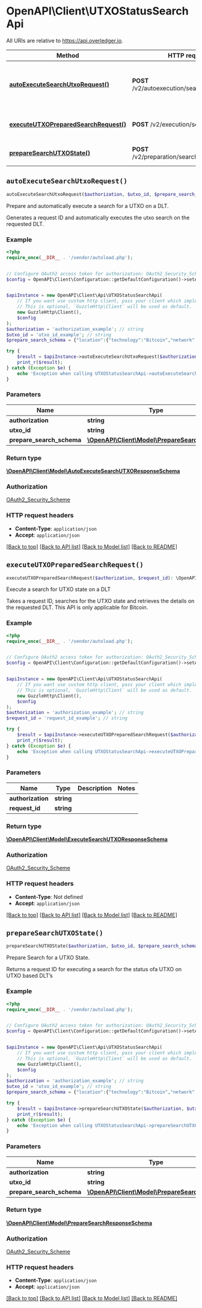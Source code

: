 # OpenAPI\Client\UTXOStatusSearchApi

All URIs are relative to https://api.overledger.io.

Method | HTTP request | Description
------------- | ------------- | -------------
[**autoExecuteSearchUtxoRequest()**](UTXOStatusSearchApi.md#autoExecuteSearchUtxoRequest) | **POST** /v2/autoexecution/search/utxo/{utxoId} | Prepare and automatically execute a search for a UTXO on a DLT.
[**executeUTXOPreparedSearchRequest()**](UTXOStatusSearchApi.md#executeUTXOPreparedSearchRequest) | **POST** /v2/execution/search/utxo | Execute a search for UTXO state on a DLT
[**prepareSearchUTXOState()**](UTXOStatusSearchApi.md#prepareSearchUTXOState) | **POST** /v2/preparation/search/utxo/{utxoId} | Prepare Search for a UTXO State.


## `autoExecuteSearchUtxoRequest()`

```php
autoExecuteSearchUtxoRequest($authorization, $utxo_id, $prepare_search_schema): \OpenAPI\Client\Model\AutoExecuteSearchUTXOResponseSchema
```

Prepare and automatically execute a search for a UTXO on a DLT.

Generates a request ID and automatically executes the utxo search on the requested DLT.

### Example

```php
<?php
require_once(__DIR__ . '/vendor/autoload.php');


// Configure OAuth2 access token for authorization: OAuth2_Security_Scheme
$config = OpenAPI\Client\Configuration::getDefaultConfiguration()->setAccessToken('YOUR_ACCESS_TOKEN');


$apiInstance = new OpenAPI\Client\Api\UTXOStatusSearchApi(
    // If you want use custom http client, pass your client which implements `GuzzleHttp\ClientInterface`.
    // This is optional, `GuzzleHttp\Client` will be used as default.
    new GuzzleHttp\Client(),
    $config
);
$authorization = 'authorization_example'; // string
$utxo_id = 'utxo_id_example'; // string
$prepare_search_schema = {"location":{"technology":"Bitcoin","network":"Testnet"}}; // \OpenAPI\Client\Model\PrepareSearchSchema

try {
    $result = $apiInstance->autoExecuteSearchUtxoRequest($authorization, $utxo_id, $prepare_search_schema);
    print_r($result);
} catch (Exception $e) {
    echo 'Exception when calling UTXOStatusSearchApi->autoExecuteSearchUtxoRequest: ', $e->getMessage(), PHP_EOL;
}
```

### Parameters

Name | Type | Description  | Notes
------------- | ------------- | ------------- | -------------
 **authorization** | **string**|  |
 **utxo_id** | **string**|  |
 **prepare_search_schema** | [**\OpenAPI\Client\Model\PrepareSearchSchema**](../Model/PrepareSearchSchema.md)|  |

### Return type

[**\OpenAPI\Client\Model\AutoExecuteSearchUTXOResponseSchema**](../Model/AutoExecuteSearchUTXOResponseSchema.md)

### Authorization

[OAuth2_Security_Scheme](../../README.md#OAuth2_Security_Scheme)

### HTTP request headers

- **Content-Type**: `application/json`
- **Accept**: `application/json`

[[Back to top]](#) [[Back to API list]](../../README.md#endpoints)
[[Back to Model list]](../../README.md#models)
[[Back to README]](../../README.md)

## `executeUTXOPreparedSearchRequest()`

```php
executeUTXOPreparedSearchRequest($authorization, $request_id): \OpenAPI\Client\Model\ExecuteSearchUTXOResponseSchema
```

Execute a search for UTXO state on a DLT

Takes a request ID, searches for the UTXO state and retrieves the details on the requested DLT. This API is only applicable for Bitcoin.

### Example

```php
<?php
require_once(__DIR__ . '/vendor/autoload.php');


// Configure OAuth2 access token for authorization: OAuth2_Security_Scheme
$config = OpenAPI\Client\Configuration::getDefaultConfiguration()->setAccessToken('YOUR_ACCESS_TOKEN');


$apiInstance = new OpenAPI\Client\Api\UTXOStatusSearchApi(
    // If you want use custom http client, pass your client which implements `GuzzleHttp\ClientInterface`.
    // This is optional, `GuzzleHttp\Client` will be used as default.
    new GuzzleHttp\Client(),
    $config
);
$authorization = 'authorization_example'; // string
$request_id = 'request_id_example'; // string

try {
    $result = $apiInstance->executeUTXOPreparedSearchRequest($authorization, $request_id);
    print_r($result);
} catch (Exception $e) {
    echo 'Exception when calling UTXOStatusSearchApi->executeUTXOPreparedSearchRequest: ', $e->getMessage(), PHP_EOL;
}
```

### Parameters

Name | Type | Description  | Notes
------------- | ------------- | ------------- | -------------
 **authorization** | **string**|  |
 **request_id** | **string**|  |

### Return type

[**\OpenAPI\Client\Model\ExecuteSearchUTXOResponseSchema**](../Model/ExecuteSearchUTXOResponseSchema.md)

### Authorization

[OAuth2_Security_Scheme](../../README.md#OAuth2_Security_Scheme)

### HTTP request headers

- **Content-Type**: Not defined
- **Accept**: `application/json`

[[Back to top]](#) [[Back to API list]](../../README.md#endpoints)
[[Back to Model list]](../../README.md#models)
[[Back to README]](../../README.md)

## `prepareSearchUTXOState()`

```php
prepareSearchUTXOState($authorization, $utxo_id, $prepare_search_schema): \OpenAPI\Client\Model\PrepareSearchResponseSchema
```

Prepare Search for a UTXO State.

Returns a request ID for executing a search for the status ofa UTXO on UTXO based DLT’s

### Example

```php
<?php
require_once(__DIR__ . '/vendor/autoload.php');


// Configure OAuth2 access token for authorization: OAuth2_Security_Scheme
$config = OpenAPI\Client\Configuration::getDefaultConfiguration()->setAccessToken('YOUR_ACCESS_TOKEN');


$apiInstance = new OpenAPI\Client\Api\UTXOStatusSearchApi(
    // If you want use custom http client, pass your client which implements `GuzzleHttp\ClientInterface`.
    // This is optional, `GuzzleHttp\Client` will be used as default.
    new GuzzleHttp\Client(),
    $config
);
$authorization = 'authorization_example'; // string
$utxo_id = 'utxo_id_example'; // string
$prepare_search_schema = {"location":{"technology":"Bitcoin","network":"Testnet"}}; // \OpenAPI\Client\Model\PrepareSearchSchema

try {
    $result = $apiInstance->prepareSearchUTXOState($authorization, $utxo_id, $prepare_search_schema);
    print_r($result);
} catch (Exception $e) {
    echo 'Exception when calling UTXOStatusSearchApi->prepareSearchUTXOState: ', $e->getMessage(), PHP_EOL;
}
```

### Parameters

Name | Type | Description  | Notes
------------- | ------------- | ------------- | -------------
 **authorization** | **string**|  |
 **utxo_id** | **string**|  |
 **prepare_search_schema** | [**\OpenAPI\Client\Model\PrepareSearchSchema**](../Model/PrepareSearchSchema.md)|  |

### Return type

[**\OpenAPI\Client\Model\PrepareSearchResponseSchema**](../Model/PrepareSearchResponseSchema.md)

### Authorization

[OAuth2_Security_Scheme](../../README.md#OAuth2_Security_Scheme)

### HTTP request headers

- **Content-Type**: `application/json`
- **Accept**: `application/json`

[[Back to top]](#) [[Back to API list]](../../README.md#endpoints)
[[Back to Model list]](../../README.md#models)
[[Back to README]](../../README.md)
